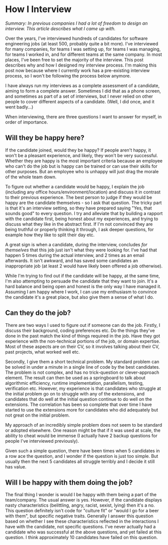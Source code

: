 # How I Interview

_Summary: In previous companies I had a lot of freedom to design an interview. This article describes what I came up with._

Over the years, I've interviewed hundreds of candidates for software engineering jobs (at least 500, probably quite a bit more). I've interviewed for many companies, for teams I was setting up, for teams I was managing, for teams I worked in, and for different teams at the same company. In most places, I've been free to set the majority of the interview. This post describes why and how I designed my interview process. I'm making this post now because where I currently work has a pre-existing interview process, so I won't be following the process below anymore.

I have always run my interviews as a complete assessment of a candidate, aiming to form a complete answer. Sometimes I did that as a phone screen, and sometimes as part of a set of interviews, but I never relied on other people to cover different aspects of a candidate. (Well, I did once, and it went badly...)

When interviewing, there are three questions I want to answer for myself, in order of importance.

## Will they be happy here?

If the candidate joined, would they be happy? If people aren't happy, it won't be a pleasant experience, and likely, they won't be very successful. Whether they are happy is the most important criteria because an employee who can't do the job but is happy can be trained or can use their skills for other purposes. But an employee who is unhappy will just drag the morale of the whole team down.

To figure out whether a candidate would be happy, I explain the job (including any office hours/environment/location) and discuss it in contrast to their previous experience. The best person to judge if they would be happy are the candidate themselves - so I ask that question. The tricky part is that it's an interview setting, so they have prepared saying "Yes, that sounds good" to every question. I try and alleviate that by building a rapport with the candidate first, being honest about my experiences, and trying to discuss what they like in the abstract first. If I'm not convinced they are being truthful or properly thinking it through, I ask deeper questions, for example how they like to split their day etc.

A great sign is when a candidate, during the interview, concludes _for themselves_ that this job just isn't what they were looking for. I've had that happen 5 times during the actual interview, and 2 times as an email afterwards. It isn't awkward, and has saved some candidates an inappropriate job (at least 2 would have likely been offered a job otherwise).

While I'm trying to find out if the candidate will be happy, at the same time, I'm also attempting to persuade the candidate that they want to join. It's a hard balance and being open and honest is the only way I have managed it. Assuming I am happy where I work, I can use my enthusiasm to convince the candidate it's a great place, but also give them a sense of what I do.

## Can they do the job?

There are two ways I used to figure out if someone can do the job. Firstly, I discuss their background, coding preferences etc. Do the things they've done in the past match the kind of things required in the job. Have they got experience with the non-technical portions of the job, or domain expertise. Most of these aspects are on their CV, so it involves talking about their CV, past projects, what worked well etc.

Secondly, I give them a short technical problem. My standard problem can be solved in under a minute in a single line of code by the best candidates. The problem is not complex, and has no trick-question or clever-approach element. The result can then be used as a springboard to talk about algorithmic efficiency, runtime implementation, parallelism, testing, verification etc. However, my experience is that candidates who struggle at the initial problem go on to struggle with any of the extensions, and candidates that do well at the initial question continue to do well on the extensions. The correlation has been so complete that over time I have started to use the extensions more for candidates who did adequately but not great on the initial problem.

My approach of an incredibly simple problem does not seem to be standard or adopted elsewhere. One reason might be that if it was used at scale, the ability to cheat would be immense (I actually have 2 backup questions for people I've interviewed previously).

Given such a simple question, there have been times when 5 candidates in a row ace the question, and I wonder if the question is just too simple. But usually then the next 5 candidates all struggle terribly and I decide it still has value.

## Will I be happy with them doing the job?

The final thing I wonder is would I be happy with them being a part of the team/company. The usual answer is yes. However, if the candidate displays nasty characteristics (belittling, angry, racist, sexist, lying) then it's a no. This question definitely isn't code for "culture fit" or "would I go for a beer with them", but specific negative traits. Generally I answer this question based on whether I see these characteristics reflected in the interactions I have with the candidate, not specific questions. I've never actually had a candidate who was successful at the above questions, and yet failed at this question. I think approximately 10 candidates have failed on this question.
